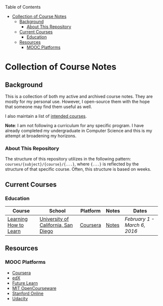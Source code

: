 <!-- START doctoc generated TOC please keep comment here to allow auto update -->
<!-- DON'T EDIT THIS SECTION, INSTEAD RE-RUN doctoc TO UPDATE -->
Table of Contents

- [Collection of Course Notes](#collection-of-course-notes)
  - [Background](#background)
    - [About This Repository](#about-this-repository)
  - [Current Courses](#current-courses)
    - [Education](#education)
  - [Resources](#resources)
    - [MOOC Platforms](#mooc-platforms)

<!-- END doctoc generated TOC please keep comment here to allow auto update -->

# Collection of Course Notes

## Background

This is a collection of both my active and archived course notes. They are mostly for my personal use. However, I open-source them with the hope that someone may find them useful as well. 

I also maintain a list of [intended courses](https://github.com/schlomok/courses/blob/master/intended-courses.md). 

**Note**: I am not following a curriculum for any specific program. I have already completed my undergraduate in Computer Science and this is my attempt at broadening my horizons.

### About This Repository

The structure of this repository utilizes in the following pattern: `courses/{subject}/{course}/{...}`, where `{...}` is reflected by the structure of that specific course. Often, this structure is based on weeks.

## Current Courses

### Education

| Course | School | Platform | Notes | Dates |
|--------|--------|----------|-------|-------|
| [Learning How to Learn](https://www.coursera.org/learn/learning-how-to-learn) | [University of California, San Diego](https://ucsd.edu/) | [Coursera](https://coursera.org/) | [Notes](https://github.com/schlomok/courses/tree/master/education/learning-how-to-learn) | *February 1 - March 6, 2016* |

## Resources

### MOOC Platforms

* [Coursera](https://coursera.org)
* [edX](https://www.edx.org/)
* [Future Learn](https://www.futurelearn.com/)
* [MIT OpenCourseware](http://ocw.mit.edu/courses/#electrical-engineering-and-computer-science)
* [Stanford Online](https://lagunita.stanford.edu/)
* [Udacity](https://www.udacity.com/)
